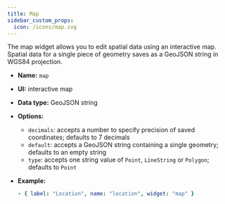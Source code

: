 ```yaml
---
title: Map
sidebar_custom_props:
  icon: /icons/map.svg
---
```


The map widget allows you to edit spatial data using an interactive map. Spatial data for a single piece of geometry saves as a GeoJSON string in WGS84 projection.

- **Name:** `map`
- **UI:** interactive map
- **Data type:** GeoJSON string
- **Options:**

  - `decimals`: accepts a number to specify precision of saved coordinates; defaults to 7 decimals
  - `default`: accepts a GeoJSON string containing a single geometry; defaults to an empty string
  - `type`: accepts one string value of `Point`, `LineString` or `Polygon`; defaults to `Point`

- **Example:**

  ```yaml
  - { label: "Location", name: "location", widget: "map" }
  ```
